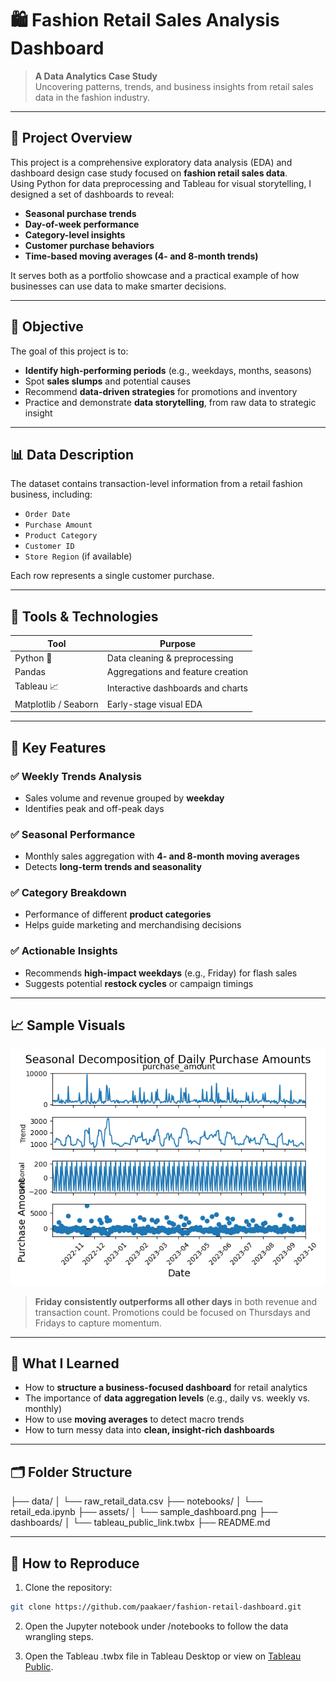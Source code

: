 # 🛍️ Fashion Retail Sales Analysis Dashboard

> **A Data Analytics Case Study**  
> Uncovering patterns, trends, and business insights from retail sales data in the fashion industry.

---

## 📌 Project Overview

This project is a comprehensive exploratory data analysis (EDA) and dashboard design case study focused on **fashion retail sales data**.  
Using Python for data preprocessing and Tableau for visual storytelling, I designed a set of dashboards to reveal:

- **Seasonal purchase trends**
- **Day-of-week performance**
- **Category-level insights**
- **Customer purchase behaviors**
- **Time-based moving averages (4- and 8-month trends)**

It serves both as a portfolio showcase and a practical example of how businesses can use data to make smarter decisions.

---

## 🎯 Objective

The goal of this project is to:

- **Identify high-performing periods** (e.g., weekdays, months, seasons)
- Spot **sales slumps** and potential causes
- Recommend **data-driven strategies** for promotions and inventory
- Practice and demonstrate **data storytelling**, from raw data to strategic insight

---

## 📊 Data Description

The dataset contains transaction-level information from a retail fashion business, including:

- `Order Date`
- `Purchase Amount`
- `Product Category`
- `Customer ID`
- `Store Region` (if available)

Each row represents a single customer purchase.

---

## 🔧 Tools & Technologies

| Tool       | Purpose                            |
|------------|-------------------------------------|
| Python 🐍   | Data cleaning & preprocessing       |
| Pandas     | Aggregations and feature creation   |
| Tableau 📈 | Interactive dashboards and charts   |
| Matplotlib / Seaborn | Early-stage visual EDA     |

---

## 🚀 Key Features

### ✅ Weekly Trends Analysis
- Sales volume and revenue grouped by **weekday**
- Identifies peak and off-peak days

### ✅ Seasonal Performance
- Monthly sales aggregation with **4- and 8-month moving averages**
- Detects **long-term trends and seasonality**

### ✅ Category Breakdown
- Performance of different **product categories**
- Helps guide marketing and merchandising decisions

### ✅ Actionable Insights
- Recommends **high-impact weekdays** (e.g., Friday) for flash sales
- Suggests potential **restock cycles** or campaign timings

---

## 📈 Sample Visuals

<img src="assets/seasonal_decomposition_daily.png" alt="Fashion Sales Dashboard" width="800"/>

> **Friday consistently outperforms all other days** in both revenue and transaction count. Promotions could be focused on Thursdays and Fridays to capture momentum.

---

## 🧠 What I Learned

- How to **structure a business-focused dashboard** for retail analytics
- The importance of **data aggregation levels** (e.g., daily vs. weekly vs. monthly)
- How to use **moving averages** to detect macro trends
- How to turn messy data into **clean, insight-rich dashboards**

---

## 🗂 Folder Structure

├── data/
│ └── raw_retail_data.csv
├── notebooks/
│ └── retail_eda.ipynb
├── assets/
│ └── sample_dashboard.png
├── dashboards/
│ └── tableau_public_link.twbx
├── README.md



---

## 📎 How to Reproduce

1. Clone the repository:
```bash
git clone https://github.com/paakaer/fashion-retail-dashboard.git
```
2. Open the Jupyter notebook under /notebooks to follow the data wrangling steps.

3. Open the Tableau .twbx file in Tableau Desktop or view on [Tableau Public](https://public.tableau.com/views/FashionRetailSales_17543152118940/main?:language=en-GB&publish=yes&:sid=&:redirect=auth&:display_count=n&:origin=viz_share_link).
